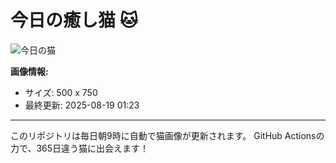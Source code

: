 # 今日の癒し猫 🐱

![今日の猫](https://cdn2.thecatapi.com/images/ase.jpg)

**画像情報:**
- サイズ: 500 x 750
- 最終更新: 2025-08-19 01:23

---

このリポジトリは毎日朝9時に自動で猫画像が更新されます。
GitHub Actionsの力で、365日違う猫に出会えます！
